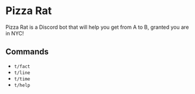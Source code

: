 # Pizza Rat
Pizza Rat is a Discord bot that will help you get from A to B, granted you are in NYC!

## Commands
  * `t/fact`
  * `t/line`
  * `t/time`
  * `t/help`
